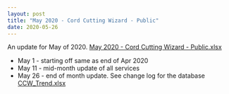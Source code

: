 ```yaml
---
layout: post
title: "May 2020 - Cord Cutting Wizard - Public"
date: 2020-05-26
---
```

<p>An update for May of 2020. <a href="/May 2020 - Cord Cutting Wizard - Public.xlsx">May 2020 - Cord Cutting Wizard - Public.xlsx</a>
  <p>
    <ul>
      <li>May 1 - starting off same as end of Apr 2020
      <li>May 11 - mid-month update of all services
      <li>May 26 - end of month update. See change log for the database <a href="/CCW_Trend.xlsx">CCW_Trend.xlsx</a>
